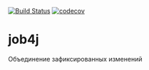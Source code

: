 [![Build Status](https://travis-ci.org/avtokot/job4j.svg?branch=master)](https://travis-ci.org/avtokot/job4j)
[![codecov](https://codecov.io/gh/avtokot/job4j/branch/master/graph/badge.svg?token=IHL3MWRIAL)](https://codecov.io/gh/avtokot/job4j)
# job4j 
Объединение зафиксированных изменений

